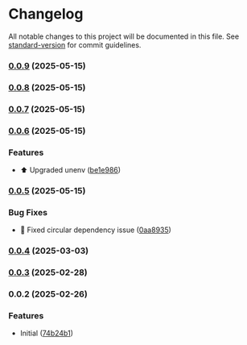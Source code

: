 # Changelog

All notable changes to this project will be documented in this file. See [standard-version](https://github.com/conventional-changelog/standard-version) for commit guidelines.

### [0.0.9](https://github.com/doeixd/csv-utils/compare/v0.0.8...v0.0.9) (2025-05-15)

### [0.0.8](https://github.com/doeixd/csv-utils/compare/v0.0.7...v0.0.8) (2025-05-15)

### [0.0.7](https://github.com/doeixd/csv-utils/compare/v0.0.6...v0.0.7) (2025-05-15)

### [0.0.6](https://github.com/doeixd/csv-utils/compare/v0.0.5...v0.0.6) (2025-05-15)


### Features

* :arrow_up: Upgraded unenv ([be1e986](https://github.com/doeixd/csv-utils/commit/be1e9869b27f3b954b36d8add58812b8e44b17c6))

### [0.0.5](https://github.com/doeixd/csv-utils/compare/v0.0.4...v0.0.5) (2025-05-15)


### Bug Fixes

* :bug: Fixed circular dependency issue ([0aa8935](https://github.com/doeixd/csv-utils/commit/0aa893506762bd2f7117e65a52ebeede2c2a64e7))

### [0.0.4](https://github.com/doeixd/csv-utils/compare/v0.0.3...v0.0.4) (2025-03-03)

### [0.0.3](https://github.com/doeixd/csv-utils/compare/v0.0.2...v0.0.3) (2025-02-28)

### 0.0.2 (2025-02-26)


### Features

* Initial ([74b24b1](https://github.com/doeixd/csv-utils/commit/74b24b17d30854e1d890769a0c63ea10166e37df))
